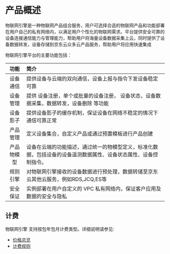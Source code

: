 # 产品概述

物联网引擎是一种物联网产品组合服务，用户可选择合适的物联网产品和功能部署在用户自己的私有网络内，以满足用户个性化的物联网需求。平台提供安全可靠的设备连接通信能力与管理能力，帮助用户将海量设备数据采集上云，同时提供了设备数据转发，设备存储到京东云众多云产品服务，帮助用户将应用快速集成

物联网引擎平台的主要功能包括：

|功能   | 简介    |
|:-: |:-|
|设备通信|提供设备与云端的双向通信，设备上报与指令下发设备稳定可靠|
|设备管理 |提供 设备注册，单个或批量的设备注册， 设备状态，设备数据采集，数据转发，设备删除 等功能|
|设备影子 |提供设备影子的缓存机制，保证设备在网络不稳定的情况下通信可靠正常|
|产品管理 |定义设备集合，自定义产品或通过预置模板进行产品创建|
|产品物模型 |设备在云端的功能描述，通过统一的物模型定义，标准化数据，包括设备的设备遥测数据属性、设备状态属性、设备控制指令。|
|规则引擎|对物联网引擎接收的设备数据进行预处理，数据转储至京东云其他云服务，例如RDS,JCQ,ES等|
|安全保证|实例部署在用户自定义的 VPC 私有网络内，保证客户应用及数据的安全与隐私|




## 计费
物联网引擎 支持按包年包月计费类型。详细说明请参见:
- [价格总览](../Pricing/Price-Overview.md)
- [计费规则](../Pricing/Billing-Rules.md) 

